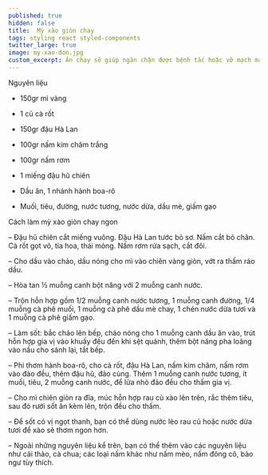 ```yaml
---
published: true
hidden: false
title:  Mỳ xào giòn chay
tags: styling react styled-components
twitter_large: true
image: my-xao-don.jpg
custom_excerpt: Ăn chay sẽ giúp ngăn chặn được bệnh tắc hoặc vỡ mạch máu ở người tăng huyết áp, hạn chế tai biến nhồi máu cơ tim.
---
```


Nguyên liệu

+ 150gr mì vàng

+ 1 củ cà rốt

+ 150gr đậu Hà Lan

+ 100gr nấm kim châm trắng

+ 100gr nấm rơm

+ 1 miếng đậu hũ chiên

+ Dầu ăn, 1 nhánh hành boa-rô

+ Muối, tiêu, đường, nước tương, nước dừa, dầu mè, giấm gạo

Cách làm mỳ xào giòn chay ngon

– Đậu hũ chiên cắt miếng vuông. Đậu Hà Lan tước bỏ sơ. Nấm cắt bỏ chân. Cà rốt gọt vỏ, tỉa hoa, thái mỏng. Nấm rơm rửa sạch, cắt đôi.

– Cho dầu vào chảo, dầu nóng cho mì vào chiên vàng giòn, vớt ra thấm ráo dầu.

– Hòa tan ½ muỗng canh bột năng với 2 muỗng canh nước.

– Trộn hỗn hợp gồm 1/2 muỗng canh nước tương, 1 muỗng canh đường, 1/4 muỗng cà phê muối, 1 muỗng cà phê dầu mè chay, 1 chén nước dừa tươi và 1 muỗng cà phê giấm gạo.

– Làm sốt: bắc chảo lên bếp, chảo nóng cho 1 muỗng canh dầu ăn vào, trút hỗn hợp gia vị vào khuấy đều đến khi sệt quánh, thêm bột năng pha loãng vào nấu cho sánh lại, tắt bếp.

– Phi thơm hành boa-rô, cho cà rốt, đậu Hà Lan, nấm kim châm, nấm rơm vào đảo đều, thêm đậu hũ, đảo cùng. Thêm 1 muỗng canh nước tương, ít muối, tiêu, 2 muỗng canh nước, để lửa nhỏ đảo đều cho thấm gia vị.

– Cho mì chiên giòn ra đĩa, múc hỗn hợp rau củ xào lên trên, rắc thêm tiêu, sau đó rưới sốt ăn kèm lên, trộn đều cho thấm.

– Để sốt có vị ngọt thanh, bạn có thể dùng nước lèo rau củ hoặc nước dừa tươi để xào sẽ thơm ngon hơn.

– Ngoài những nguyên liệu kể trên, bạn có thể thêm vào các nguyên liệu như cải thảo, cà chua; các loại nấm khác như nấm mèo, nấm đông cô, bào ngư tùy thích.
